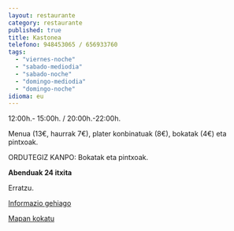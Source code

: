 ```yaml
---
layout: restaurante
category: restaurante
published: true
title: Kastonea
telefono: 948453065 / 656933760
tags: 
  - "viernes-noche"
  - "sabado-mediodia"
  - "sabado-noche"
  - "domingo-mediodia"
  - "domingo-noche"
idioma: eu
---
```


12:00h.- 15:00h. / 20:00h.-22:00h.

Menua (13€, haurrak 7€), plater konbinatuak (8€), bokatak (4€) eta pintxoak.

ORDUTEGIZ KANPO: Bokatak eta pintxoak.

**Abenduak 24 itxita**

Erratzu.

[Informazio gehiago](http://www.consorciobertiz.org/consorcio/dondecomer/restaurantes/erratzu-es-0-181/restaurante-kastonea.html)

[Mapan kokatu](https://maps.google.es/maps?q=restaurante+kastonea+erratzu&hl=es&ll=43.181491,-1.455774&spn=0.010186,0.01929&sll=43.357722,-1.413884&sspn=0.081252,0.154324&t=h&hq=restaurante+kastonea&hnear=Erratzu,+Navarra&z=16&iwloc=A "Kastonea jatetxea")